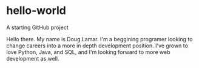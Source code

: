 # hello-world
A starting GitHub project


Hello there. My name is Doug Lamar. I'm a beggining programer looking to change careers into a more in depth development position.
I've grown to love Python, Java, and SQL, and I'm looking forward to more web development as 
well. 
